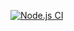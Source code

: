 [![Node.js CI](https://github.com/ArnoldMathibe/bootcamp_terminal_tests/actions/workflows/node.js.yml/badge.svg)](https://github.com/ArnoldMathibe/bootcamp_terminal_tests/actions/workflows/node.js.yml)